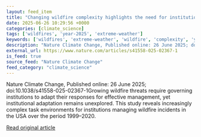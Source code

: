 ```yaml
---
layout: feed_item
title: "Changing wildfire complexity highlights the need for institutional adaptation"
date: 2025-06-26 10:29:56 +0000
categories: [climate_science]
tags: ['wildfires', 'year-2025', 'extreme-weather']
keywords: ['wildfires', 'extreme-weather', 'wildfire', 'complexity', 'year-2025', 'changing']
description: "Nature Climate Change, Published online: 26 June 2025; doi:10"
external_url: https://www.nature.com/articles/s41558-025-02367-1
is_feed: true
source_feed: "Nature Climate Change"
feed_category: "climate_science"
---
```


Nature Climate Change, Published online: 26 June 2025; doi:10.1038/s41558-025-02367-1Growing wildfire threats require governing institutions to adapt their responses for effective management, yet institutional adaptation remains unexplored. This study reveals increasingly complex task environments for institutions managing wildfire incidents in the USA over the period 1999–2020.

[Read original article](https://www.nature.com/articles/s41558-025-02367-1)
